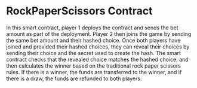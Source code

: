 # RockPaperScissors Contract
In this smart contract, player 1 deploys the contract and sends the bet amount as part of the deployment. Player 2 then joins the game by sending the same bet amount and their hashed choice. Once both players have joined and provided their hashed choices, they can reveal their choices by sending their choice and the secret used to create the hash. The smart contract checks that the revealed choice matches the hashed choice, and then calculates the winner based on the traditional rock paper scissors rules. If there is a winner, the funds are transferred to the winner, and if there is a draw, the funds are refunded to both players.
